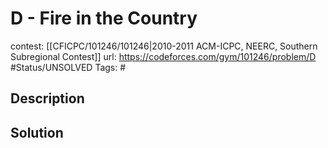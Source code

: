 # D - Fire in the Country

contest: [[CFICPC/101246/101246|2010-2011 ACM-ICPC, NEERC, Southern Subregional Contest]]
url: https://codeforces.com/gym/101246/problem/D
#Status/UNSOLVED
Tags: #

## Description

## Solution

